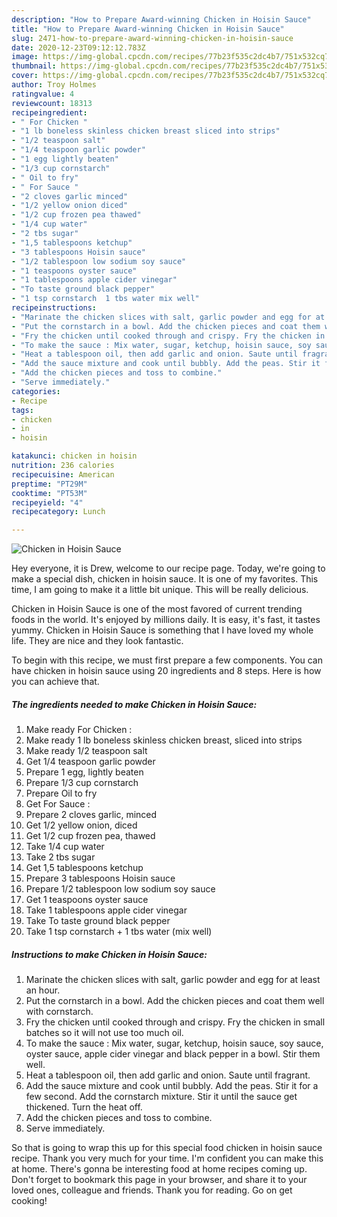 ```yaml
---
description: "How to Prepare Award-winning Chicken in Hoisin Sauce"
title: "How to Prepare Award-winning Chicken in Hoisin Sauce"
slug: 2471-how-to-prepare-award-winning-chicken-in-hoisin-sauce
date: 2020-12-23T09:12:12.783Z
image: https://img-global.cpcdn.com/recipes/77b23f535c2dc4b7/751x532cq70/chicken-in-hoisin-sauce-recipe-main-photo.jpg
thumbnail: https://img-global.cpcdn.com/recipes/77b23f535c2dc4b7/751x532cq70/chicken-in-hoisin-sauce-recipe-main-photo.jpg
cover: https://img-global.cpcdn.com/recipes/77b23f535c2dc4b7/751x532cq70/chicken-in-hoisin-sauce-recipe-main-photo.jpg
author: Troy Holmes
ratingvalue: 4
reviewcount: 18313
recipeingredient:
- " For Chicken "
- "1 lb boneless skinless chicken breast sliced into strips"
- "1/2 teaspoon salt"
- "1/4 teaspoon garlic powder"
- "1 egg lightly beaten"
- "1/3 cup cornstarch"
- " Oil to fry"
- " For Sauce "
- "2 cloves garlic minced"
- "1/2 yellow onion diced"
- "1/2 cup frozen pea thawed"
- "1/4 cup water"
- "2 tbs sugar"
- "1,5 tablespoons ketchup"
- "3 tablespoons Hoisin sauce"
- "1/2 tablespoon low sodium soy sauce"
- "1 teaspoons oyster sauce"
- "1 tablespoons apple cider vinegar"
- "To taste ground black pepper"
- "1 tsp cornstarch  1 tbs water mix well"
recipeinstructions:
- "Marinate the chicken slices with salt, garlic powder and egg for at least an hour."
- "Put the cornstarch in a bowl. Add the chicken pieces and coat them well with cornstarch."
- "Fry the chicken until cooked through and crispy. Fry the chicken in small batches so it will not use too much oil."
- "To make the sauce : Mix water, sugar, ketchup, hoisin sauce, soy sauce, oyster sauce, apple cider vinegar and black pepper in a bowl. Stir them well."
- "Heat a tablespoon oil, then add garlic and onion. Saute until fragrant."
- "Add the sauce mixture and cook until bubbly. Add the peas. Stir it for a few second. Add the cornstarch mixture. Stir it until the sauce get thickened. Turn the heat off."
- "Add the chicken pieces and toss to combine."
- "Serve immediately."
categories:
- Recipe
tags:
- chicken
- in
- hoisin

katakunci: chicken in hoisin 
nutrition: 236 calories
recipecuisine: American
preptime: "PT29M"
cooktime: "PT53M"
recipeyield: "4"
recipecategory: Lunch

---
```



![Chicken in Hoisin Sauce](https://img-global.cpcdn.com/recipes/77b23f535c2dc4b7/751x532cq70/chicken-in-hoisin-sauce-recipe-main-photo.jpg)

Hey everyone, it is Drew, welcome to our recipe page. Today, we're going to make a special dish, chicken in hoisin sauce. It is one of my favorites. This time, I am going to make it a little bit unique. This will be really delicious.



Chicken in Hoisin Sauce is one of the most favored of current trending foods in the world. It's enjoyed by millions daily. It is easy, it's fast, it tastes yummy. Chicken in Hoisin Sauce is something that I have loved my whole life. They are nice and they look fantastic.


To begin with this recipe, we must first prepare a few components. You can have chicken in hoisin sauce using 20 ingredients and 8 steps. Here is how you can achieve that.

<!--inarticleads1-->

##### The ingredients needed to make Chicken in Hoisin Sauce:

1. Make ready  For Chicken :
1. Make ready 1 lb boneless skinless chicken breast, sliced into strips
1. Make ready 1/2 teaspoon salt
1. Get 1/4 teaspoon garlic powder
1. Prepare 1 egg, lightly beaten
1. Prepare 1/3 cup cornstarch
1. Prepare  Oil to fry
1. Get  For Sauce :
1. Prepare 2 cloves garlic, minced
1. Get 1/2 yellow onion, diced
1. Get 1/2 cup frozen pea, thawed
1. Take 1/4 cup water
1. Take 2 tbs sugar
1. Get 1,5 tablespoons ketchup
1. Prepare 3 tablespoons Hoisin sauce
1. Prepare 1/2 tablespoon low sodium soy sauce
1. Get 1 teaspoons oyster sauce
1. Take 1 tablespoons apple cider vinegar
1. Take To taste ground black pepper
1. Take 1 tsp cornstarch + 1 tbs water (mix well)




<!--inarticleads2-->

##### Instructions to make Chicken in Hoisin Sauce:

1. Marinate the chicken slices with salt, garlic powder and egg for at least an hour.
1. Put the cornstarch in a bowl. Add the chicken pieces and coat them well with cornstarch.
1. Fry the chicken until cooked through and crispy. Fry the chicken in small batches so it will not use too much oil.
1. To make the sauce : Mix water, sugar, ketchup, hoisin sauce, soy sauce, oyster sauce, apple cider vinegar and black pepper in a bowl. Stir them well.
1. Heat a tablespoon oil, then add garlic and onion. Saute until fragrant.
1. Add the sauce mixture and cook until bubbly. Add the peas. Stir it for a few second. Add the cornstarch mixture. Stir it until the sauce get thickened. Turn the heat off.
1. Add the chicken pieces and toss to combine.
1. Serve immediately.




So that is going to wrap this up for this special food chicken in hoisin sauce recipe. Thank you very much for your time. I'm confident you can make this at home. There's gonna be interesting food at home recipes coming up. Don't forget to bookmark this page in your browser, and share it to your loved ones, colleague and friends. Thank you for reading. Go on get cooking!
